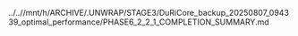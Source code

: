 ../..//mnt/h/ARCHIVE/.UNWRAP/STAGE3/DuRiCore_backup_20250807_094339_optimal_performance/PHASE6_2_2_1_COMPLETION_SUMMARY.md